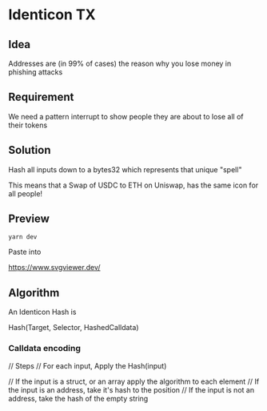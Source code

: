 # Identicon TX

## Idea

Addresses are (in 99% of cases) the reason why you lose money in phishing attacks

## Requirement

We need a pattern interrupt to show people they are about to lose all of their tokens

## Solution

Hash all inputs down to a bytes32 which represents that unique "spell"

This means that a Swap of USDC to ETH on Uniswap, has the same icon for all people!

## Preview

`yarn dev`

Paste into

https://www.svgviewer.dev/


## Algorithm

An Identicon Hash is

Hash(Target, Selector, HashedCalldata)


### Calldata encoding 

// Steps
// For each input, Apply the Hash(input)

// If the input is a struct, or an array apply the algorithm to each element
// If the input is an address, take it's hash to the position
// If the input is not an address, take the hash of the empty string